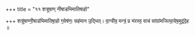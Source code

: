 +++
title = "११ शत्रूषाण् नीषाडभिमातिषाहो"

+++
शत्रू॑षाण्नी॒षाड॑भिमातिषा॒हो ग॒वेष॑णः॒ सह॑मान उ॒द्भित्। वा॒ग्वीव॒ मन्त्रं॒ प्र भ॑रस्व॒ वाचं सांग्रा॑मजित्या॒येष॒मुद्व॑दे॒ह ॥